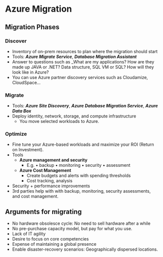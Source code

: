 # Azure Migration

## Migration Phases

### Discover

- Inventory of on-prem resources to plan where the migration should start
- Tools: ***Azure Migrate Service***, ***Database Migration Assistant***
- Answer to questions such as _What are my applications? How are they made up JAVA or .NET? Data structure, SQL VM or SQL? How will they look like in Azure?
- You can use Azure partner discovery services such as Cloudamize, CloudSpace…

### Migrate

- Tools: ***Azure Site Discovery***, ***Azure Database Migration Service***, ***Azure Data Box***
- Deploy identity, network, storage, and compute infrastructure
  - You move selected workloads to Azure.

### Optimize

- Fine tune your Azure-based workloads and maximize your ROI (Return on Investment).
- Tools
  - **Azure management and security**
    - E.g. • backup • monitoring • security • assessment
  - **Azure Cost Management**
    - Create budgets and alerts with spending thresholds
    - Cost tracking, analysis
- Security + performance improvements
- 3rd parties help with with backup, monitoring, security assessments, and cost management.

## Arguments for migrating

- No hardware obsolesce cycle: No need to sell hardware after a while
- No pre-purchase capacity model, but pay for what you use.
- Lack of IT agility
- Desire to focus on core competencies
- Expense of maintaining a global presence
- Enable disaster-recovery scenarios: Geographically dispersed locations.
